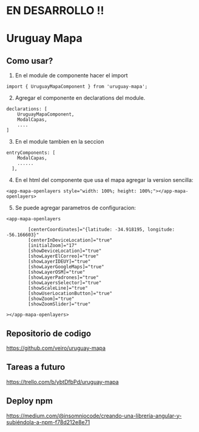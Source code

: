 # EN DESARROLLO !!


# Uruguay Mapa

## Como usar?

1. En el module de componente hacer el import
```
import { UruguayMapaComponent } from 'uruguay-mapa';
```

2. Agregar el componente en declarations del module.
```
declarations: [
    UruguayMapaComponent,
    ModalCapas,
    ....
]

```

3. En el module tambien en la seccion 
```
entryComponents: [
    ModalCapas,
    ......
  ],
```

4. En el html del componente que usa el mapa agregar la version sencilla:
```
<app-mapa-openlayers style="width: 100%; height: 100%;"></app-mapa-openlayers> 
```

5. Se puede agregar parametros de configuracion:
```
<app-mapa-openlayers

        [centerCoordinates]="{latitude: -34.918195, longitude: -56.166603}"
        [centerInDeviceLocation]="true"
        [initialZoom]="17"
        [showDeviceLocation]="true"
        [showLayerElCorreo]="true"
        [showLayerIDEUY]="true"
        [showLayerGoogleMaps]="true"
        [showLayerOSM]="true"
        [showLayerPadrones]="true"
        [showLayersSelector]="true"
        [showScaleLine]="true"
        [showUserLocationButton]="true"
        [showZoom]="true"
        [showZoomSlider]="true"
        
></app-mapa-openlayers> 
```

## Repositorio de codigo
https://github.com/veiro/uruguay-mapa

## Tareas a futuro
https://trello.com/b/ybtDfbPd/uruguay-mapa

## Deploy npm
https://medium.com/@insomniocode/creando-una-librería-angular-y-subiéndola-a-npm-f78d212e8e71